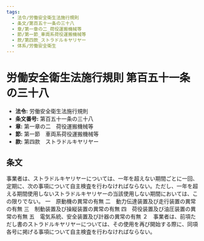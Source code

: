 ```yaml
---
tags:
  - 法令/労働安全衛生法施行規則
  - 条文/第百五十一条の三十八
  - 章/第一章の二_荷役運搬機械等
  - 節/第一節_車両系荷役運搬機械等
  - 款/第四款_ストラドルキヤリヤー
  - 体系/労働安全衛生
---
```

# 労働安全衛生法施行規則 第百五十一条の三十八

- **法令:** 労働安全衛生法施行規則
- **条文番号:** 第百五十一条の三十八
- **章:** 第一章の二　荷役運搬機械等
- **節:** 第一節　車両系荷役運搬機械等
- **款:** 第四款　ストラドルキヤリヤー

## 条文
事業者は、ストラドルキヤリヤーについては、一年を超えない期間ごとに一回、定期に、次の事項について自主検査を行わなければならない。ただし、一年を超える期間使用しないストラドルキヤリヤーの当該使用しない期間においては、この限りでない。
一　原動機の異常の有無
二　動力伝達装置及び走行装置の異常の有無
三　制動装置及び操縦装置の異常の有無
四　荷役装置及び油圧装置の異常の有無
五　電気系統、安全装置及び計器の異常の有無
２　事業者は、前項ただし書のストラドルキヤリヤーについては、その使用を再び開始する際に、同項各号に掲げる事項について自主検査を行わなければならない。

